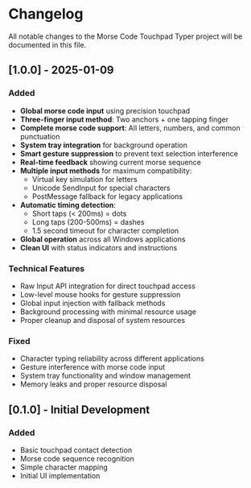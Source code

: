 # Changelog

All notable changes to the Morse Code Touchpad Typer project will be documented in this file.

## [1.0.0] - 2025-01-09

### Added
- **Global morse code input** using precision touchpad
- **Three-finger input method**: Two anchors + one tapping finger
- **Complete morse code support**: All letters, numbers, and common punctuation
- **System tray integration** for background operation
- **Smart gesture suppression** to prevent text selection interference
- **Real-time feedback** showing current morse sequence
- **Multiple input methods** for maximum compatibility:
  - Virtual key simulation for letters
  - Unicode SendInput for special characters
  - PostMessage fallback for legacy applications
- **Automatic timing detection**:
  - Short taps (< 200ms) = dots
  - Long taps (200-500ms) = dashes
  - 1.5 second timeout for character completion
- **Global operation** across all Windows applications
- **Clean UI** with status indicators and instructions

### Technical Features
- Raw Input API integration for direct touchpad access
- Low-level mouse hooks for gesture suppression
- Global input injection with fallback methods
- Background processing with minimal resource usage
- Proper cleanup and disposal of system resources

### Fixed
- Character typing reliability across different applications
- Gesture interference with morse code input
- System tray functionality and window management
- Memory leaks and proper resource disposal

## [0.1.0] - Initial Development

### Added
- Basic touchpad contact detection
- Morse code sequence recognition
- Simple character mapping
- Initial UI implementation